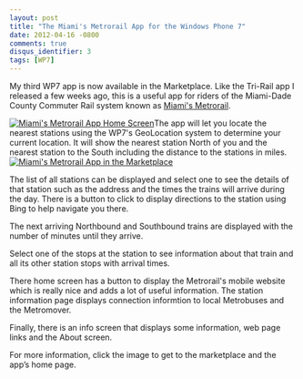 ```yaml
---
layout: post
title: "The Miami's Metrorail App for the Windows Phone 7"
date: 2012-04-16 -0800
comments: true
disqus_identifier: 3
tags: [WP7]
---
```

My third WP7 app is now available in the Marketplace. Like the Tri-Rail
app I released a few weeks ago, this is a useful app for riders of the
Miami-Dade County Commuter Rail system known as [Miami's
Metrorail](javascript:void(0);/*1329950045759*/).

[![Miami's Metrorail App Home
Screen](/images/blogs_webguild_com/gary/MiamiMetrorail.png)](http://garz.me/MiamiMetrorail)The
app will let you locate the nearest stations using the WP7's GeoLocation
system to determine your current location. It will show the nearest
station North of you and the nearest station to the South including the
distance to the stations in miles.[![Miami's Metrorail App in the
Marketplace](/images/blogs_webguild_com/gary/Metrorail-App.png)](http://garz.me/miamimetrorailapp)

The list of all stations can be displayed and select one to see the
details of that station such as the address and the times the trains
will arrive during the day. There is a button to click to display
directions to the station using Bing to help navigate you there.

The next arriving Northbound and Southbound trains are displayed with
the number of minutes until they arrive.

Select one of the stops at the station to see information about that
train and all its other station stops with arrival times.

There home screen has a button to display the Metrorail's mobile website
which is really nice and adds a lot of useful information. The station
information page displays connection informtion to local Metrobuses and
the Metromover.

Finally, there is an info screen that displays some information, web
page links and the About screen.

For more information, click the image to get to the marketplace and the
app’s home page.

